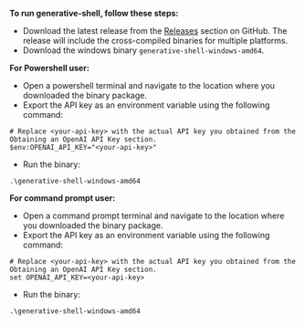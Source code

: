 **To run generative-shell, follow these steps:**

* Download the latest release from the [Releases](https://github.com/amitkrout/generative-shell/releases) section on GitHub. The release will include the cross-compiled binaries for multiple platforms.
* Download the windows binary `generative-shell-windows-amd64`.

**For Powershell user:**

* Open a powershell terminal and navigate to the location where you downloaded the binary package.
* Export the API key as an environment variable using the following command:
```shell
# Replace <your-api-key> with the actual API key you obtained from the Obtaining an OpenAI API Key section.
$env:OPENAI_API_KEY="<your-api-key>"
```
* Run the binary:
```shell
.\generative-shell-windows-amd64
```

**For command prompt user:**

* Open a command prompt terminal and navigate to the location where you downloaded the binary package.
* Export the API key as an environment variable using the following command:
```shell
# Replace <your-api-key> with the actual API key you obtained from the Obtaining an OpenAI API Key section.
set OPENAI_API_KEY=<your-api-key>
```
* Run the binary:
```shell
.\generative-shell-windows-amd64
```
